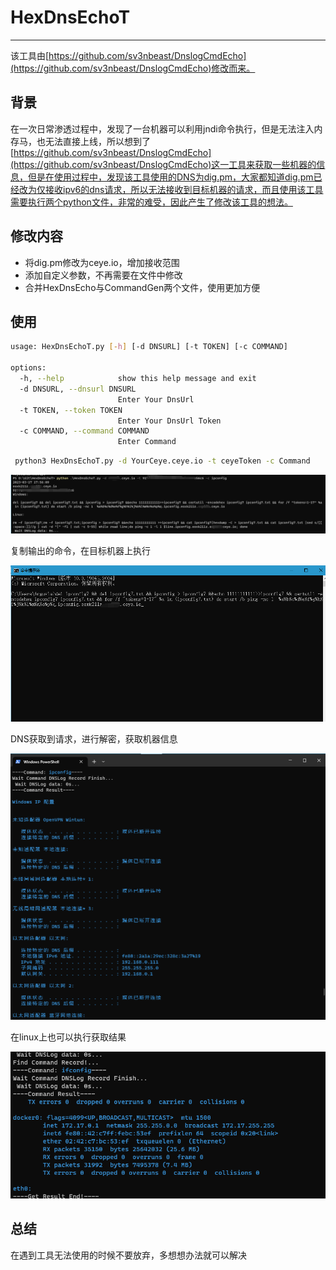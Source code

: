 # HexDnsEchoT

---

该工具由[https://github.com/sv3nbeast/DnslogCmdEcho](https://github.com/sv3nbeast/DnslogCmdEcho)修改而来。

## 背景

在一次日常渗透过程中，发现了一台机器可以利用jndi命令执行，但是无法注入内存马，也无法直接上线，所以想到了[https://github.com/sv3nbeast/DnslogCmdEcho](https://github.com/sv3nbeast/DnslogCmdEcho)这一工具来获取一些机器的信息，但是在使用过程中，发现该工具使用的DNS为dig.pm，大家都知道dig.pm已经改为仅接收ipv6的dns请求，所以无法接收到目标机器的请求，而且使用该工具需要执行两个python文件，非常的难受，因此产生了修改该工具的想法。

## 修改内容

* 将dig.pm修改为ceye.io，增加接收范围
* 添加自定义参数，不再需要在文件中修改
* 合并HexDnsEcho与CommandGen两个文件，使用更加方便

## 使用

```bash
usage: HexDnsEchoT.py [-h] [-d DNSURL] [-t TOKEN] [-c COMMAND]

options:
  -h, --help            show this help message and exit
  -d DNSURL, --dnsurl DNSURL
                        Enter Your DnsUrl
  -t TOKEN, --token TOKEN
                        Enter Your DnsUrl Token
  -c COMMAND, --command COMMAND
                        Enter Command
```



```bash
 python3 HexDnsEchoT.py -d YourCeye.ceye.io -t ceyeToken -c Command
```

![image-20230318021248061](https://github.com/A0WaQ4/HexDnsEchoT/blob/main/img/image-20230318021248061.png)

复制输出的命令，在目标机器上执行

![image-20230318021456697](https://github.com/A0WaQ4/HexDnsEchoT/blob/main/img/image-20230318021456697.png)

DNS获取到请求，进行解密，获取机器信息

![image-20230318021542090](https://github.com/A0WaQ4/HexDnsEchoT/blob/main/img/image-20230318021542090.png)

在linux上也可以执行获取结果

![image-20230318021732464](https://github.com/A0WaQ4/HexDnsEchoT/blob/main/img/image-20230318021732464.png)

## 总结

在遇到工具无法使用的时候不要放弃，多想想办法就可以解决
